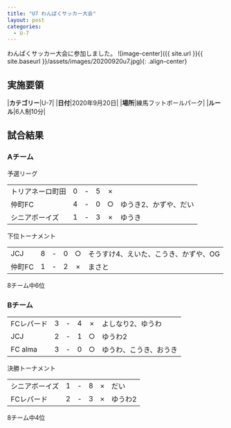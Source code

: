 ```yaml
---
title: "U7 わんぱくサッカー大会"
layout: post
categories:
  - U-7
---
```


わんぱくサッカー大会に参加しました。
![image-center]({{ site.url }}{{ site.baseurl }}/assets/images/20200920u7.jpg){: .align-center}

## 実施要領

|**カテゴリー**|U-7|
|**日付**|2020年9月20日|
|**場所**|練馬フットボールパーク|
|**ルール**|6人制10分|


## 試合結果

### Aチーム

予選リーグ

|            |    |   |    |         |    |
|:-----------|:--:|:-:|:--:|:--:|:--------|
|トリアネーロ町田|    0| - |   5|×||
|仲町FC|    4| - |   0|○|ゆうき2、かずや、だい|
|シニアボーイズ|    1| - |   3|×|ゆうき|

下位トーナメント

|            |    |   |    |         |    |
|:-----------|:--:|:-:|:--:|:--:|:--------|
|JCJ|    8| - |   0|○|そうすけ4、えいた、こうき、かずや、OG|
|仲町FC|    1| - |   2|×|まさと|

8チーム中6位

### Bチーム

|            |    |   |    |         |    |
|:-----------|:--:|:-:|:--:|:--:|:--------|
|FCレパード|    3| - |   4|×|よしなり2、ゆうわ|
|JCJ|    2| - |   1|○|ゆうわ2|
|FC alma|    3| - |   0|○|ゆうわ、こうき、おうき|

決勝トーナメント

|            |    |   |    |         |    |
|:-----------|:--:|:-:|:--:|:--:|:--------|
|シニアボーイズ|    1| - |   8|×|だい|
|FCレパード|    2| - |   3|×|ゆうわ2|


8チーム中4位
